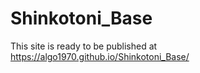 # Shinkotoni_Base

This site is ready to be published at https://algo1970.github.io/Shinkotoni_Base/
